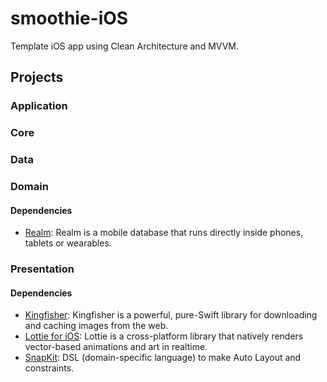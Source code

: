 # smoothie-iOS
Template iOS app using Clean Architecture and MVVM.

## Projects
### Application
### Core
### Data
### Domain
#### Dependencies
- [Realm](https://github.com/realm/realm-swift): Realm is a mobile database that runs directly inside phones, tablets or wearables.
### Presentation
#### Dependencies
- [Kingfisher](https://github.com/onevcat/Kingfisher): Kingfisher is a powerful, pure-Swift library for downloading and caching images from the web.
- [Lottie for iOS](https://github.com/airbnb/lottie-ios): Lottie is a cross-platform library that natively renders vector-based animations and art in realtime.
- [SnapKit](https://github.com/SnapKit/SnapKit): DSL (domain-specific language) to make Auto Layout and constraints.
